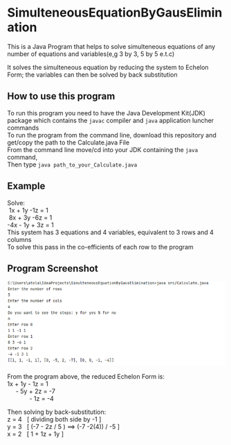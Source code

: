# SimulteneousEquationByGausElimination
This is a Java Program that helps to solve simulteneous equations of any number of equations and variables(e,g 3 by 3, 5 by 5 e.t.c)

It solves the simulteneous equation by reducing the system to Echelon Form; the variables can then be solved by back substitution

## How to use this program
To run this program you need to have the Java Development Kit(JDK) package which contains the ```javac``` compiler and ```java``` application luncher commands<br>
To run the program from the command line, download this repository and get/copy the path to the Calculate.java File<br>
From the command line move/cd into your JDK containing the ```java``` command, <br>
Then type ```java path_to_your_Calculate.java```


## Example<br>
Solve:<br>
&nbsp;1x + 1y -1z = 1<br>
&nbsp;8x + 3y -6z = 1<br>
-4x - 1y + 3z = 1<br>
This system has 3 equations and 4 variables, equivalent to 3 rows and 4 columns<br>
To solve this pass in the co-efficients of each row to the program<br>
## Program Screenshot
<img src="/SolvingSimulteneousEquation.png">

From the program above, the reduced Echelon Form is:<br>
1x + 1y - 1z =  1<br>
&nbsp;&nbsp;&nbsp;&nbsp;&nbsp;- 5y + 2z = -7<br>
&nbsp;&nbsp;&nbsp;&nbsp;&nbsp; &nbsp; &nbsp; &nbsp; &nbsp;- 1z = -4<br>
       
Then solving by back-substitution:<br>
z = 4 &nbsp;&nbsp;[ dividing both side by -1 ]<br>
y = 3 &nbsp;&nbsp;[ (-7 - 2z / 5 ) ==> (-7 -2(4)) / -5 ]<br>
x = 2 &nbsp;&nbsp;[ 1 + 1z + 1y ]<br>
